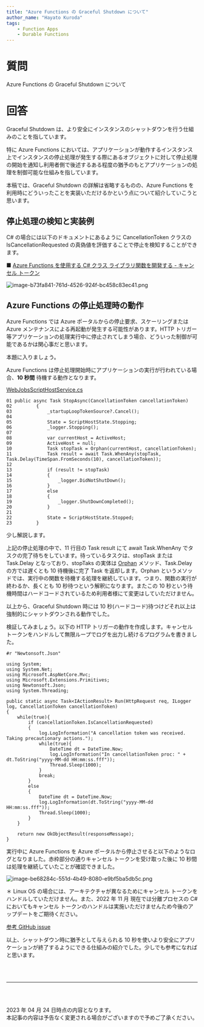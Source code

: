 ```yaml
---
title: "Azure Functions の Graceful Shutdown について"
author_name: "Hayato Kuroda"
tags:
    - Function Apps
    - Durable Functions
---
```


# 質問
Azure Functions の Graceful Shutdown について

# 回答
Graceful Shutdown は、より安全にインスタンスのシャットダウンを行う仕組みのことを指しています。

特に Azure Functions においては、アプリケーションが動作するインスタンス上でインスタンスの停止処理が発生する際にあるオブジェクトに対して停止処理の開始を通知し利用者側で後述するある程度の猶予のもとアプリケーションの処理を制御可能な仕組みを指しています。

本稿では、Graceful Shutdown の詳解は省略するものの、Azure Functions を利用時にどういったことを実装いただけるかという点について紹介していこうと思います。

## 停止処理の検知と実装例
C# の場合には以下のドキュメントにあるように CancellationToken クラスの IsCancellationRequested の真偽値を評価することで停止を検知することができます。

■ [Azure Functions を使用する C# クラス ライブラリ関数を開発する - キャンセル トークン](
https://docs.microsoft.com/ja-jp/azure/azure-functions/functions-dotnet-class-library?tabs=v2%2Ccmd#cancellation-tokens)

![image-b73fa841-761d-4526-924f-bc458c83ec41.png]({{site.baseurl}}/media/2022/12/image-b73fa841-761d-4526-924f-bc458c83ec41.png)

## Azure Functions の停止処理時の動作
Azure Functions では Azure ポータルからの停止要求、スケーリングまたは Azure メンテナンスによる再起動が発生する可能性があります。HTTP トリガー等アプリケーションの処理実行中に停止されてしまう場合、どういった制御が可能であるかは関心事だと思います。

本題に入りましょう。

Azure Functions は停止処理開始時にアプリケーションの実行が行われている場合、**10 秒間** 待機する動作となります。

[WebJobsScriptHostService.cs](https://github.com/Azure/azure-functions-host/blob/ed814c569434d65abcc22a169ac2d95f1ef79c32/src/WebJobs.Script.WebHost/WebJobsScriptHostService.cs#L411)

```
01 public async Task StopAsync(CancellationToken cancellationToken)
02         {
03             _startupLoopTokenSource?.Cancel();
04 
05             State = ScriptHostState.Stopping;
06             _logger.Stopping();
07 
08             var currentHost = ActiveHost;
09             ActiveHost = null;
10             Task stopTask = Orphan(currentHost, cancellationToken);
11             Task result = await Task.WhenAny(stopTask, Task.Delay(TimeSpan.FromSeconds(10), cancellationToken));
12 
13             if (result != stopTask)
14             {
15                 _logger.DidNotShutDown();
16             }
17             else
18             {
19                 _logger.ShutDownCompleted();
20             }
21 
22             State = ScriptHostState.Stopped;
23         }
```

少し解説します。

上記の停止処理の中で、11 行目の Task result にて await Task.WhenAny でタスクの完了待ちをしています。待っているタスクは、stopTask または Task.Delay となっており、stopTaks の実体は [Orphan](https://github.com/Azure/azure-functions-host/blob/ed814c569434d65abcc22a169ac2d95f1ef79c32/src/WebJobs.Script.WebHost/WebJobsScriptHostService.cs#L669) メソッド、Task.Delay の方では遅くとも 10 待機後に完了 Task を返却します。Orphan というメソッドでは、実行中の関数を待機する処理を継続しています。つまり、関数の実行が終わるか、長くとも 10 秒待つという解釈になります。またこの 10 秒という待機時間はハードコードされているため利用者様にて変更はしていただけません。

以上から、Graceful Shutdown 時には 10 秒(ハードコード)待つけどそれ以上は強制的にシャットダウンされる動作でした。


検証してみましょう。以下の HTTP トリガーの動作を作成します。キャンセル トークンをハンドルして無限ループでログを出力し続けるプログラムを書きました。

```
#r "Newtonsoft.Json"

using System;
using System.Net;
using Microsoft.AspNetCore.Mvc;
using Microsoft.Extensions.Primitives;
using Newtonsoft.Json;
using System.Threading;

public static async Task<IActionResult> Run(HttpRequest req, ILogger log, CancellationToken cancellationToken)
{
    while(true){
        if (cancellationToken.IsCancellationRequested)
        {
            log.LogInformation("A cancellation token was received. Taking precautionary actions.");
            while(true){
                DateTime dt = DateTime.Now;
                log.LogInformation("In cancellationToken proc: " + dt.ToString("yyyy-MM-dd HH:mm:ss.fff"));
                Thread.Sleep(1000);
            }
            break;
        }
        else
        {
            DateTime dt = DateTime.Now;
            log.LogInformation(dt.ToString("yyyy-MM-dd HH:mm:ss.fff"));
            Thread.Sleep(1000);
        }
    }
    
    return new OkObjectResult(responseMessage);
}
```

実行中に Azure Functions を Azure ポータルから停止させると以下のようなログとなりました。赤枠部分の通りキャンセル トークンを受け取った後に 10 秒間は処理を継続していたことが確認できました。

![image-be68284c-551d-4b49-8080-e9bf5ba5db5c.png]({{site.baseurl}}/media/2022/12/image-be68284c-551d-4b49-8080-e9bf5ba5db5c.png)

＊ Linux OS の場合には、アーキテクチャが異なるためにキャンセル トークンをハンドルしていただけません。また、2022 年 11 月 現在では分離プロセスの C# においてもキャンセル トークンのハンドルは実施いただけませんため今後のアップデートをご期待ください。

[参考 GitHub issue](https://github.com/Azure/azure-functions-dotnet-worker/issues/654#issuecomment-970727273)

以上、シャットダウン時に猶予として与えられる 10 秒を使いより安全にアプリケーションが終了するようにできる仕組みの紹介でした。少しでも参考になればと思います。

<br>
<br>

---

<br>
<br>

2023 年 04 月 24 日時点の内容となります。<br>
本記事の内容は予告なく変更される場合がございますので予めご了承ください。

<br>
<br>